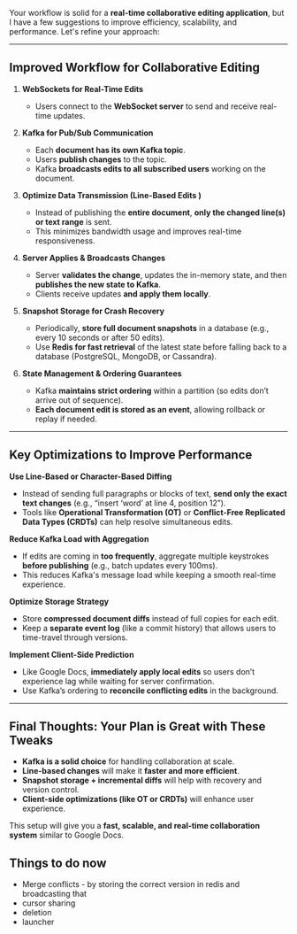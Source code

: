 Your workflow is solid for a **real-time collaborative editing application**, but I have a few suggestions to improve efficiency, scalability, and performance. Let's refine your approach:  

---

## **Improved Workflow for Collaborative Editing**
1. **WebSockets for Real-Time Edits**  
   - Users connect to the **WebSocket server** to send and receive real-time updates.  
   
2. **Kafka for Pub/Sub Communication**  
   - Each **document has its own Kafka topic**.  
   - Users **publish changes** to the topic.  
   - Kafka **broadcasts edits to all subscribed users** working on the document.  

3. **Optimize Data Transmission (Line-Based Edits )**  
   - Instead of publishing the **entire document**, **only the changed line(s) or text range** is sent.  
   - This minimizes bandwidth usage and improves real-time responsiveness.  
   
4. **Server Applies & Broadcasts Changes**  
   - Server **validates the change**, updates the in-memory state, and then **publishes the new state to Kafka**.  
   - Clients receive updates **and apply them locally**.  

5. **Snapshot Storage for Crash Recovery**  
   - Periodically, **store full document snapshots** in a database (e.g., every 10 seconds or after 50 edits).  
   - Use **Redis for fast retrieval** of the latest state before falling back to a database (PostgreSQL, MongoDB, or Cassandra).  

6. **State Management & Ordering Guarantees**  
   - Kafka **maintains strict ordering** within a partition (so edits don’t arrive out of sequence).  
   - **Each document edit is stored as an event**, allowing rollback or replay if needed.  

---

## **Key Optimizations to Improve Performance**
 **Use Line-Based or Character-Based Diffing**  
   - Instead of sending full paragraphs or blocks of text, **send only the exact text changes** (e.g., “insert ‘word’ at line 4, position 12”).  
   - Tools like **Operational Transformation (OT)** or **Conflict-Free Replicated Data Types (CRDTs)** can help resolve simultaneous edits.  

 **Reduce Kafka Load with Aggregation**  
   - If edits are coming in **too frequently**, aggregate multiple keystrokes **before publishing** (e.g., batch updates every 100ms).  
   - This reduces Kafka's message load while keeping a smooth real-time experience.  

 **Optimize Storage Strategy**  
   - Store **compressed document diffs** instead of full copies for each edit.  
   - Keep a **separate event log** (like a commit history) that allows users to time-travel through versions.  

 **Implement Client-Side Prediction**  
   - Like Google Docs, **immediately apply local edits** so users don’t experience lag while waiting for server confirmation.  
   - Use Kafka’s ordering to **reconcile conflicting edits** in the background.  

---

## **Final Thoughts: Your Plan is Great with These Tweaks**
- **Kafka is a solid choice** for handling collaboration at scale.  
- **Line-based changes**  will make it **faster and more efficient**.  
- **Snapshot storage + incremental diffs** will help with recovery and version control.  
- **Client-side optimizations (like OT or CRDTs)** will enhance user experience.  

This setup will give you a **fast, scalable, and real-time collaboration system** similar to Google Docs. 



## Things to do now
- Merge conflicts - by storing the correct version in redis and broadcasting that
- cursor sharing
- deletion
- launcher